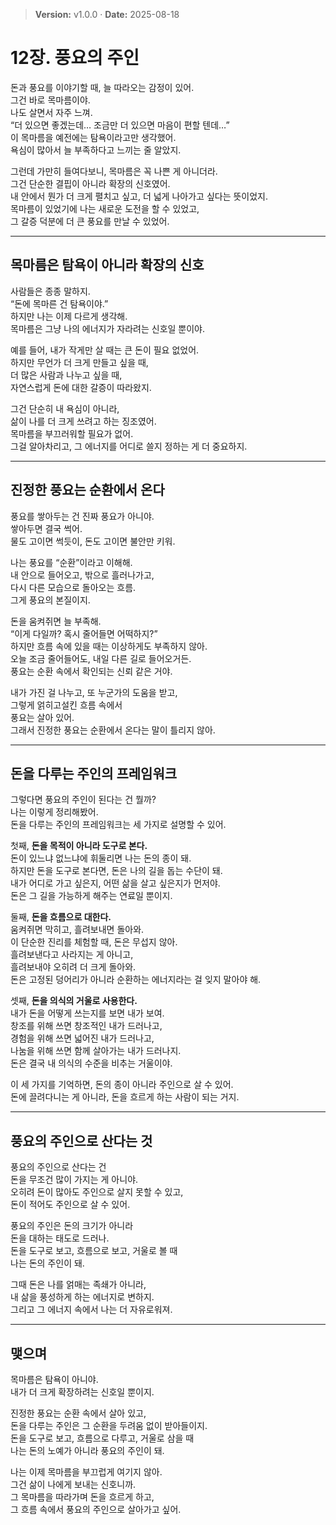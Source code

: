 > **Version:** v1.0.0 · **Date:** 2025-08-18

# 12장. 풍요의 주인

돈과 풍요를 이야기할 때, 늘 따라오는 감정이 있어.  
그건 바로 목마름이야.  
나도 살면서 자주 느껴.  
“더 있으면 좋겠는데… 조금만 더 있으면 마음이 편할 텐데…”  
이 목마름을 예전에는 탐욕이라고만 생각했어.  
욕심이 많아서 늘 부족하다고 느끼는 줄 알았지.  

그런데 가만히 들여다보니, 목마름은 꼭 나쁜 게 아니더라.  
그건 단순한 결핍이 아니라 확장의 신호였어.  
내 안에서 뭔가 더 크게 펼치고 싶고, 더 넓게 나아가고 싶다는 뜻이었지.  
목마름이 있었기에 나는 새로운 도전을 할 수 있었고,  
그 갈증 덕분에 더 큰 풍요를 만날 수 있었어.  

---

## 목마름은 탐욕이 아니라 확장의 신호

사람들은 종종 말하지.  
“돈에 목마른 건 탐욕이야.”  
하지만 나는 이제 다르게 생각해.  
목마름은 그냥 나의 에너지가 자라려는 신호일 뿐이야.  

예를 들어, 내가 작게만 살 때는 큰 돈이 필요 없었어.  
하지만 무언가 더 크게 만들고 싶을 때,  
더 많은 사람과 나누고 싶을 때,  
자연스럽게 돈에 대한 갈증이 따라왔지.  

그건 단순히 내 욕심이 아니라,  
삶이 나를 더 크게 쓰려고 하는 징조였어.  
목마름을 부끄러워할 필요가 없어.  
그걸 알아차리고, 그 에너지를 어디로 쓸지 정하는 게 더 중요하지.  

---

## 진정한 풍요는 순환에서 온다

풍요를 쌓아두는 건 진짜 풍요가 아니야.  
쌓아두면 결국 썩어.  
물도 고이면 썩듯이, 돈도 고이면 불안만 키워.  

나는 풍요를 “순환”이라고 이해해.  
내 안으로 들어오고, 밖으로 흘러나가고,  
다시 다른 모습으로 돌아오는 흐름.  
그게 풍요의 본질이지.  

돈을 움켜쥐면 늘 부족해.  
“이게 다일까? 혹시 줄어들면 어떡하지?”  
하지만 흐름 속에 있을 때는 이상하게도 부족하지 않아.  
오늘 조금 줄어들어도, 내일 다른 길로 들어오거든.  
풍요는 순환 속에서 확인되는 신뢰 같은 거야.  

내가 가진 걸 나누고, 또 누군가의 도움을 받고,  
그렇게 얽히고설킨 흐름 속에서  
풍요는 살아 있어.  
그래서 진정한 풍요는 순환에서 온다는 말이 틀리지 않아.  

---

## 돈을 다루는 주인의 프레임워크

그렇다면 풍요의 주인이 된다는 건 뭘까?  
나는 이렇게 정리해봤어.  
돈을 다루는 주인의 프레임워크는 세 가지로 설명할 수 있어.  

첫째, **돈을 목적이 아니라 도구로 본다.**  
돈이 있느냐 없느냐에 휘둘리면 나는 돈의 종이 돼.  
하지만 돈을 도구로 본다면, 돈은 나의 길을 돕는 수단이 돼.  
내가 어디로 가고 싶은지, 어떤 삶을 살고 싶은지가 먼저야.  
돈은 그 길을 가능하게 해주는 연료일 뿐이지.  

둘째, **돈을 흐름으로 대한다.**  
움켜쥐면 막히고, 흘려보내면 돌아와.  
이 단순한 진리를 체험할 때, 돈은 무섭지 않아.  
흘려보낸다고 사라지는 게 아니고,  
흘려보내야 오히려 더 크게 돌아와.  
돈은 고정된 덩어리가 아니라 순환하는 에너지라는 걸 잊지 말아야 해.  

셋째, **돈을 의식의 거울로 사용한다.**  
내가 돈을 어떻게 쓰는지를 보면 내가 보여.  
창조를 위해 쓰면 창조적인 내가 드러나고,  
경험을 위해 쓰면 넓어진 내가 드러나고,  
나눔을 위해 쓰면 함께 살아가는 내가 드러나지.  
돈은 결국 내 의식의 수준을 비추는 거울이야.  

이 세 가지를 기억하면, 돈의 종이 아니라 주인으로 살 수 있어.  
돈에 끌려다니는 게 아니라, 돈을 흐르게 하는 사람이 되는 거지.  

---

## 풍요의 주인으로 산다는 것

풍요의 주인으로 산다는 건  
돈을 무조건 많이 가지는 게 아니야.  
오히려 돈이 많아도 주인으로 살지 못할 수 있고,  
돈이 적어도 주인으로 살 수 있어.  

풍요의 주인은 돈의 크기가 아니라  
돈을 대하는 태도로 드러나.  
돈을 도구로 보고, 흐름으로 보고, 거울로 볼 때  
나는 돈의 주인이 돼.  

그때 돈은 나를 얽매는 족쇄가 아니라,  
내 삶을 풍성하게 하는 에너지로 변하지.  
그리고 그 에너지 속에서 나는 더 자유로워져.  

---

## 맺으며

목마름은 탐욕이 아니야.  
내가 더 크게 확장하려는 신호일 뿐이지.  

진정한 풍요는 순환 속에서 살아 있고,  
돈을 다루는 주인은 그 순환을 두려움 없이 받아들이지.  
돈을 도구로 보고, 흐름으로 다루고, 거울로 삼을 때  
나는 돈의 노예가 아니라 풍요의 주인이 돼.  

나는 이제 목마름을 부끄럽게 여기지 않아.  
그건 삶이 나에게 보내는 신호니까.  
그 목마름을 따라가며 돈을 흐르게 하고,  
그 흐름 속에서 풍요의 주인으로 살아가고 싶어.
